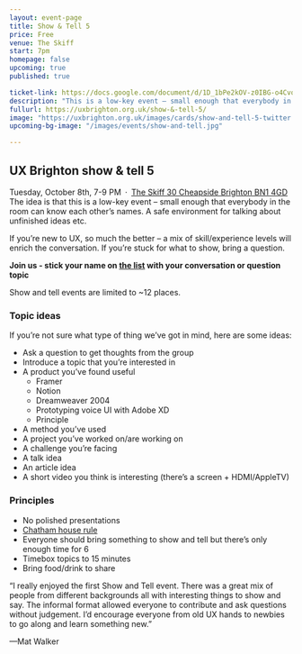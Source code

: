 ```yaml
---
layout: event-page
title: Show & Tell 5
price: Free
venue: The Skiff
start: 7pm
homepage: false
upcoming: true
published: true

ticket-link: https://docs.google.com/document/d/1D_1bPe2kOV-z0IBG-o4Cvo-NMrEFcduzb6VupD1ESDg/edit?usp=sharing
description: "This is a low-key event – small enough that everybody in the room can know each other’s names. A safe environment for talking about unfinished ideas etc."
fullurl: https://uxbrighton.org.uk/show-&-tell-5/
image: "https://uxbrighton.org.uk/images/cards/show-and-tell-5-twitter.jpg"
upcoming-bg-image: "/images/events/show-and-tell.jpg"

---
```

## UX Brighton show & tell 5

Tuesday, October 8th, 7-9 PM · [The Skiff 30 Cheapside Brighton BN1 4GD](https://www.google.com/maps/place/The+Skiff/@50.829334,-0.138472,15z/data=!4m5!3m4!1s0x0:0xa82eae645ae91b0f!8m2!3d50.829334!4d-0.138472?shorturl=1)
The idea is that this is a low-key event – small enough that everybody in the room can know each other’s names. A safe environment for talking about unfinished ideas etc.

If you’re new to UX, so much the better – a mix of skill/experience levels will enrich the conversation. If you’re stuck for what to show, bring a question.

**Join us - stick your name on [the list](https://docs.google.com/document/d/1D_1bPe2kOV-z0IBG-o4Cvo-NMrEFcduzb6VupD1ESDg/edit?usp=sharing) with your conversation or question topic**

Show and tell events are limited to ~12 places. 

### Topic ideas

If you’re not sure what type of thing we’ve got in mind, here are some ideas:

- Ask a question to get thoughts from the group
- Introduce a topic that you’re interested in
- A product you’ve found useful
	- Framer
	- Notion
	- Dreamweaver 2004
	- Prototyping voice UI with Adobe XD
	- Principle
- A method you’ve used
- A project you’ve worked on/are working on
- A challenge you’re facing
- A talk idea
- An article idea
- A short video you think is interesting (there’s a screen + HDMI/AppleTV)

### Principles 

- No polished presentations
- [Chatham house rule](https://www.chathamhouse.org/chatham-house-rule)
- Everyone should bring something to show and tell but there’s only enough time for 6
- Timebox topics to 15 minutes
- Bring food/drink to share

“I really enjoyed the first Show and Tell event. There was a great mix of people from different backgrounds all with interesting things to show and say. The informal format allowed everyone to contribute and ask questions without judgement. I’d encourage everyone from old UX hands to newbies to go along and learn something new.”
	
—Mat Walker
